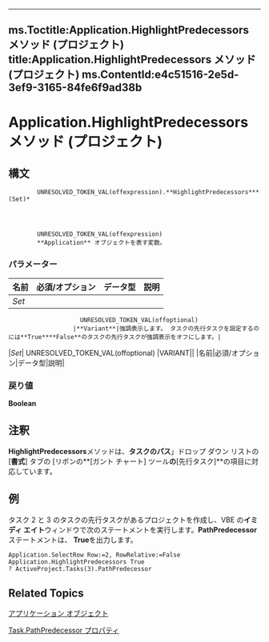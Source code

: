 
---
ms.Toctitle:Application.HighlightPredecessors メソッド (プロジェクト)
title:Application.HighlightPredecessors メソッド (プロジェクト)
ms.ContentId:e4c51516-2e5d-3ef9-3165-84fe6f9ad38b
---
# Application.HighlightPredecessors メソッド (プロジェクト)





## 構文

            UNRESOLVED_TOKEN_VAL(offexpression).**HighlightPredecessors***(Set)*




            UNRESOLVED_TOKEN_VAL(offexpression)
            **Application** オブジェクトを表す変数。

### パラメーター

|**名前**|**必須/オプション**|**データ型**|**説明**|
|---|---|---|---|
|*Set*|
                        UNRESOLVED_TOKEN_VAL(offoptional)
                      |**Variant**|強調表示します。 タスクの先行タスクを設定するのには**True****False**のタスクの先行タスクが強調表示をオフにします。|
|*Set*|
                        UNRESOLVED_TOKEN_VAL(offoptional)
                      |VARIANT||
|名前|必須/オプション|データ型|説明|



### 戻り値
**Boolean**





## 注釈
**HighlightPredecessors**メソッドは、**タスクのパス**」ドロップ ダウン リストの [**書式**] タブの [リボンの**[ガント チャート] ツール**の**[先行タスク]**の項目に対応しています。



## 例
タスク 2 と 3 のタスクの先行タスクがあるプロジェクトを作成し、VBE の**イミディ エイト**ウィンドウで次のステートメントを実行します。**PathPredecessor**ステートメントは、 **True**を出力します。

```sourcecode
Application.SelectRow Row:=2, RowRelative:=False 
Application.HighlightPredecessors True
? ActiveProject.Tasks(3).PathPredecessor
```




## Related Topics

[アプリケーション オブジェクト](8eb91712-7784-a102-38c0-19bb056c27e9.md)

[Task.PathPredecessor プロパティ](f0662677-cab5-10e2-e18c-fc291bfca28b.md)




